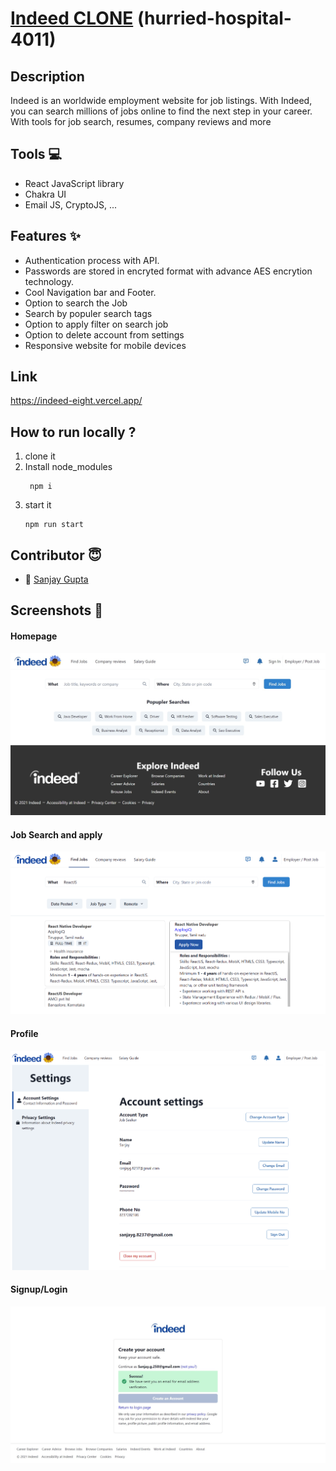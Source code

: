 
#  [Indeed CLONE](https://indeed-eight.vercel.app) (hurried-hospital-4011)
 
 ## Description
 Indeed is an  worldwide employment website for job listings. With Indeed, you can search millions of jobs online to find the next step in your career. With tools for job search, resumes, company reviews and more
   
 ## Tools 💻
- React JavaScript library
- Chakra UI 
- Email JS, CryptoJS, ...

## Features ✨

- Authentication process with API.
- Passwords are stored in encryted format with advance AES encrytion technology.
- Cool Navigation bar and Footer.
- Option to search the Job
- Search by populer search tags
- Option to apply filter on search job
- Option to delete account from settings
- Responsive website for mobile devices

## Link 
https://indeed-eight.vercel.app/

## How to run locally ?
 1. clone it
 2. Install node_modules
     ```
      npm i
     ```
 3. start it
     ```
     npm run start
     ```

## Contributor  😇

- 👤 [Sanjay Gupta](https://github.com/IamSanjayGupta)

## Screenshots  📸


#### Homepage

<img src="https://raw.githubusercontent.com/IamSanjayGupta/IamSanjayGupta.github.io/main/src/assets/indeed/1.png" alt="homepage" />


#### Job Search and apply

<img src="https://raw.githubusercontent.com/IamSanjayGupta/IamSanjayGupta.github.io/main/src/assets/indeed/2.png" alt="jobs" />


#### Profile

<img src="https://raw.githubusercontent.com/IamSanjayGupta/IamSanjayGupta.github.io/main/src/assets/indeed/3.png" alt="Profile" />


#### Signup/Login 

<img src="https://raw.githubusercontent.com/IamSanjayGupta/IamSanjayGupta.github.io/main/src/assets/indeed/4.png" alt="signup" />


